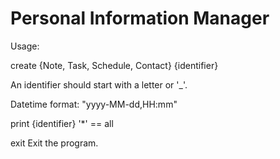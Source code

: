 # Personal Information Manager
Usage:

create {Note, Task, Schedule, Contact} {identifier}

  An identifier should start with a letter or '_'.
  
  Datetime format: "yyyy-MM-dd,HH:mm"
  
print {identifier}
  '*' == all

exit
  Exit the program.
